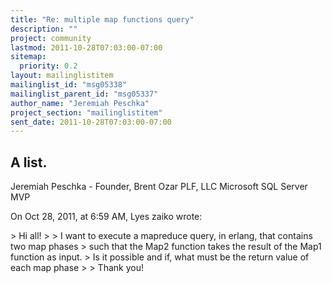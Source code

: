 ```yaml
---
title: "Re: multiple map functions query"
description: ""
project: community
lastmod: 2011-10-28T07:03:00-07:00
sitemap:
  priority: 0.2
layout: mailinglistitem
mailinglist_id: "msg05338"
mailinglist_parent_id: "msg05337"
author_name: "Jeremiah Peschka"
project_section: "mailinglistitem"
sent_date: 2011-10-28T07:03:00-07:00
---
```



A list.
---
Jeremiah Peschka - Founder, Brent Ozar PLF, LLC
Microsoft SQL Server MVP

On Oct 28, 2011, at 6:59 AM, Lyes zaiko wrote:

&gt; Hi all! 
&gt; 
&gt; I want to execute a mapreduce query, in erlang, that contains two map phases 
&gt; such that the Map2 function takes the result of the Map1 function as input. 
&gt; Is it possible and if, what must be the return value of each map phase
&gt; 
&gt; Thank you!
